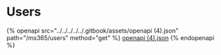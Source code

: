 # Users

{% openapi src="../../../../../.gitbook/assets/openapi (4).json" path="/ms365/users" method="get" %}
[openapi (4).json](<../../../../../.gitbook/assets/openapi (4).json>)
{% endopenapi %}
